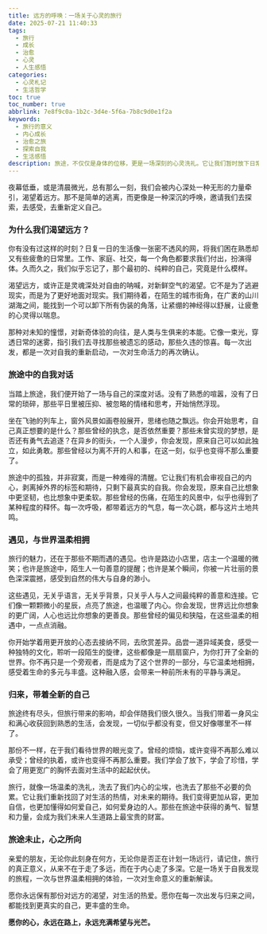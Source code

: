 ```yaml
---
title: 远方的呼唤：一场关于心灵的旅行
date: 2025-07-21 11:40:33
tags:
  - 旅行
  - 成长
  - 治愈
  - 心灵
  - 人生感悟
categories:
  - 心灵札记
  - 生活哲学
toc: true
toc_number: true
abbrlink: 7e8f9c0a-1b2c-3d4e-5f6a-7b8c9d0e1f2a
keywords:
  - 旅行的意义
  - 内心成长
  - 治愈之旅
  - 探索自我
  - 生活感悟
description: 旅途，不仅仅是身体的位移，更是一场深刻的心灵洗礼。它让我们暂时放下日常的喧嚣与重负，在陌生的风景中与真实的自我相遇。这篇文字，将带你一同感受旅行如何温柔地抚慰我们的灵魂，拓宽我们的视野，并最终引领我们找到内心深处的力量与平静。
---
```


夜幕低垂，或是清晨微光，总有那么一刻，我们会被内心深处一种无形的力量牵引，渴望着远方。那不是简单的逃离，而更像是一种深沉的呼唤，邀请我们去探索，去感受，去重新定义自己。

### 为什么我们渴望远方？

你有没有过这样的时刻？日复一日的生活像一张密不透风的网，将我们困在熟悉却又有些疲惫的日常里。工作、家庭、社交，每一个角色都要求我们付出，扮演得体。久而久之，我们似乎忘记了，那个最初的、纯粹的自己，究竟是什么模样。

渴望远方，或许正是灵魂深处对自由的呐喊，对新鲜空气的渴望。它不是为了逃避现实，而是为了更好地面对现实。我们期待着，在陌生的城市街角，在广袤的山川湖海之间，能找到一个可以卸下所有伪装的角落，让紧绷的神经得以舒展，让疲惫的心灵得以喘息。

那种对未知的憧憬，对新奇体验的向往，是人类与生俱来的本能。它像一束光，穿透日常的迷雾，指引我们去寻找那些被遗忘的感动，那些久违的惊喜。每一次出发，都是一次对自我的重新启动，一次对生命活力的再次确认。

### 旅途中的自我对话

当踏上旅途，我们便开始了一场与自己的深度对话。没有了熟悉的喧嚣，没有了日常的琐碎，那些平日里被压抑、被忽略的情绪和思考，开始悄然浮现。

坐在飞驰的列车上，窗外风景如画卷般展开，思绪也随之飘远。你会开始思考，自己真正想要的是什么？那些曾经的执念，是否依然重要？那些未曾实现的梦想，是否还有勇气去追逐？在异乡的街头，一个人漫步，你会发现，原来自己可以如此独立，如此勇敢。那些曾经以为离不开的人和事，在这一刻，似乎也变得不那么重要了。

旅途中的孤独，并非寂寞，而是一种难得的清醒。它让我们有机会审视自己的内心，剥离掉外界的标签和期待，只剩下最真实的自我。你会发现，原来自己比想象中更坚韧，也比想象中更柔软。那些曾经的伤痛，在陌生的风景中，似乎也得到了某种程度的释怀。每一次呼吸，都带着远方的气息，每一次心跳，都与这片土地共鸣。

### 遇见，与世界温柔相拥

旅行的魅力，还在于那些不期而遇的遇见。也许是路边小店里，店主一个温暖的微笑；也许是旅途中，陌生人一句善意的提醒；也许是某个瞬间，你被一片壮丽的景色深深震撼，感受到自然的伟大与自身的渺小。

这些遇见，无关乎语言，无关乎背景，只关乎人与人之间最纯粹的善意和连接。它们像一颗颗微小的星辰，点亮了旅途，也温暖了内心。你会发现，世界远比你想象的更广阔，人心也远比你想象的更善良。那些曾经的偏见和狭隘，在这些温柔的相遇中，一点点消融。

你开始学着用更开放的心态去接纳不同，去欣赏差异。品尝一道异域美食，感受一种独特的文化，聆听一段陌生的旋律，这些都像是一扇扇窗户，为你打开了全新的世界。你不再只是一个旁观者，而是成为了这个世界的一部分，与它温柔地相拥，感受着生命的多元与丰盛。这种融入感，会带来一种前所未有的平静与满足。

### 归来，带着全新的自己

旅途终有尽头，但旅行带来的影响，却会伴随我们很久很久。当我们带着一身风尘和满心收获回到熟悉的生活，会发现，一切似乎都没有变，但又好像哪里不一样了。

那份不一样，在于我们看待世界的眼光变了。曾经的烦恼，或许变得不再那么难以承受；曾经的执着，或许也变得不再那么重要。我们学会了放下，学会了珍惜，学会了用更宽广的胸怀去面对生活中的起起伏伏。

旅行，就像一场温柔的洗礼，洗去了我们内心的尘埃，也洗去了那些不必要的负累。它让我们重新找回了对生活的热情，对未来的期待。我们变得更加从容，更加自信，也更加懂得如何爱自己，如何爱身边的人。那些在旅途中获得的勇气、智慧和力量，会成为我们未来人生道路上最宝贵的财富。

### 旅途未止，心之所向

亲爱的朋友，无论你此刻身在何方，无论你是否正在计划一场远行，请记住，旅行的真正意义，从来不在于走了多远，而在于内心走了多深。它是一场关于自我发现的旅程，一次与世界温柔相拥的体验，一次对生命意义的重新解读。

愿你永远保有那份对远方的渴望，对生活的热爱。愿你在每一次出发与归来之间，都能找到更真实的自己，更丰盛的生命。

**愿你的心，永远在路上，永远充满希望与光芒。**